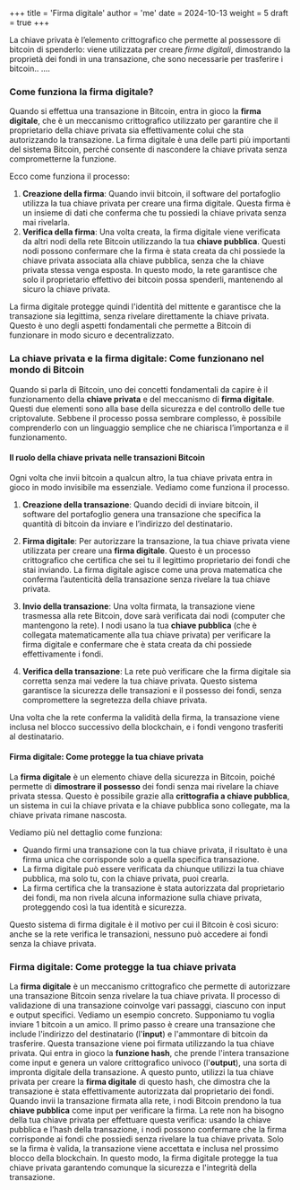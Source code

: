 +++
title = 'Firma digitale'
author = 'me'
date = 2024-10-13
weight = 5
draft = true
+++



La chiave privata è l’elemento crittografico che permette al possessore di bitcoin di spenderlo: viene utilizzata per creare *firme digitali*, dimostrando la proprietà dei fondi in una transazione, che sono necessarie per trasferire i bitcoin..
....


### Come funziona la firma digitale?

Quando si effettua una transazione in Bitcoin, entra in gioco la **firma digitale**, che è un meccanismo crittografico utilizzato per garantire che il proprietario della chiave privata sia effettivamente colui che sta autorizzando la transazione. La firma digitale è una delle parti più importanti del sistema Bitcoin, perché consente di nascondere la chiave privata senza comprometterne la funzione.

Ecco come funziona il processo:
1. **Creazione della firma**: Quando invii bitcoin, il software del portafoglio utilizza la tua chiave privata per creare una firma digitale. Questa firma è un insieme di dati che conferma che tu possiedi la chiave privata senza mai rivelarla.
2. **Verifica della firma**: Una volta creata, la firma digitale viene verificata da altri nodi della rete Bitcoin utilizzando la tua **chiave pubblica**. Questi nodi possono confermare che la firma è stata creata da chi possiede la chiave privata associata alla chiave pubblica, senza che la chiave privata stessa venga esposta. In questo modo, la rete garantisce che solo il proprietario effettivo dei bitcoin possa spenderli, mantenendo al sicuro la chiave privata.

La firma digitale protegge quindi l'identità del mittente e garantisce che la transazione sia legittima, senza rivelare direttamente la chiave privata. Questo è uno degli aspetti fondamentali che permette a Bitcoin di funzionare in modo sicuro e decentralizzato.



### La chiave privata e la firma digitale: Come funzionano nel mondo di Bitcoin

Quando si parla di Bitcoin, uno dei concetti fondamentali da capire è il funzionamento della **chiave privata** e del meccanismo di **firma digitale**. Questi due elementi sono alla base della sicurezza e del controllo delle tue criptovalute. Sebbene il processo possa sembrare complesso, è possibile comprenderlo con un linguaggio semplice che ne chiarisca l’importanza e il funzionamento.

#### Il ruolo della chiave privata nelle transazioni Bitcoin

Ogni volta che invii bitcoin a qualcun altro, la tua chiave privata entra in gioco in modo invisibile ma essenziale. Vediamo come funziona il processo.

1. **Creazione della transazione**: Quando decidi di inviare bitcoin, il software del portafoglio genera una transazione che specifica la quantità di bitcoin da inviare e l’indirizzo del destinatario.
    
2. **Firma digitale**: Per autorizzare la transazione, la tua chiave privata viene utilizzata per creare una **firma digitale**. Questo è un processo crittografico che certifica che sei tu il legittimo proprietario dei fondi che stai inviando. La firma digitale agisce come una prova matematica che conferma l’autenticità della transazione senza rivelare la tua chiave privata.
    
3. **Invio della transazione**: Una volta firmata, la transazione viene trasmessa alla rete Bitcoin, dove sarà verificata dai nodi (computer che mantengono la rete). I nodi usano la tua **chiave pubblica** (che è collegata matematicamente alla tua chiave privata) per verificare la firma digitale e confermare che è stata creata da chi possiede effettivamente i fondi.
    
4. **Verifica della transazione**: La rete può verificare che la firma digitale sia corretta senza mai vedere la tua chiave privata. Questo sistema garantisce la sicurezza delle transazioni e il possesso dei fondi, senza compromettere la segretezza della chiave privata.

Una volta che la rete conferma la validità della firma, la transazione viene inclusa nel blocco successivo della blockchain, e i fondi vengono trasferiti al destinatario.

#### Firma digitale: Come protegge la tua chiave privata

La **firma digitale** è un elemento chiave della sicurezza in Bitcoin, poiché permette di **dimostrare il possesso** dei fondi senza mai rivelare la chiave privata stessa. Questo è possibile grazie alla **crittografia a chiave pubblica**, un sistema in cui la chiave privata e la chiave pubblica sono collegate, ma la chiave privata rimane nascosta.

Vediamo più nel dettaglio come funziona:

- Quando firmi una transazione con la tua chiave privata, il risultato è una firma unica che corrisponde solo a quella specifica transazione.
- La firma digitale può essere verificata da chiunque utilizzi la tua chiave pubblica, ma solo tu, con la chiave privata, puoi crearla.
- La firma certifica che la transazione è stata autorizzata dal proprietario dei fondi, ma non rivela alcuna informazione sulla chiave privata, proteggendo così la tua identità e sicurezza.

Questo sistema di firma digitale è il motivo per cui il Bitcoin è così sicuro: anche se la rete verifica le transazioni, nessuno può accedere ai fondi senza la chiave privata.

### Firma digitale: Come protegge la tua chiave privata

La **firma digitale** è un meccanismo crittografico che permette di autorizzare una transazione Bitcoin senza rivelare la tua chiave privata. Il processo di validazione di una transazione coinvolge vari passaggi, ciascuno con input e output specifici. Vediamo un esempio concreto. Supponiamo tu voglia inviare 1 bitcoin a un amico. Il primo passo è creare una transazione che include l'indirizzo del destinatario (l'**input**) e l'ammontare di bitcoin da trasferire. Questa transazione viene poi firmata utilizzando la tua chiave privata. Qui entra in gioco la **funzione hash**, che prende l'intera transazione come input e genera un valore crittografico univoco (l'**output**), una sorta di impronta digitale della transazione. A questo punto, utilizzi la tua chiave privata per creare la **firma digitale** di questo hash, che dimostra che la transazione è stata effettivamente autorizzata dal proprietario dei fondi. Quando invii la transazione firmata alla rete, i nodi Bitcoin prendono la tua **chiave pubblica** come input per verificare la firma. La rete non ha bisogno della tua chiave privata per effettuare questa verifica: usando la chiave pubblica e l’hash della transazione, i nodi possono confermare che la firma corrisponde ai fondi che possiedi senza rivelare la tua chiave privata. Solo se la firma è valida, la transazione viene accettata e inclusa nel prossimo blocco della blockchain. In questo modo, la firma digitale protegge la tua chiave privata garantendo comunque la sicurezza e l'integrità della transazione.